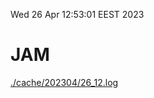 Wed 26 Apr 12:53:01 EEST 2023
# JAM
<a href='./cache/202304/26_12.log'>./cache/202304/26_12.log</a>
